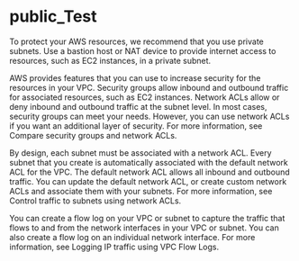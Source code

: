 # public_Test



To protect your AWS resources, we recommend that you use private subnets. Use a bastion host or NAT device to provide internet access to resources, such as EC2 instances, in a private subnet.

AWS provides features that you can use to increase security for the resources in your VPC. Security groups allow inbound and outbound traffic for associated resources, such as EC2 instances. Network ACLs allow or deny inbound and outbound traffic at the subnet level. In most cases, security groups can meet your needs. However, you can use network ACLs if you want an additional layer of security. For more information, see Compare security groups and network ACLs.

By design, each subnet must be associated with a network ACL. Every subnet that you create is automatically associated with the default network ACL for the VPC. The default network ACL allows all inbound and outbound traffic. You can update the default network ACL, or create custom network ACLs and associate them with your subnets. For more information, see Control traffic to subnets using network ACLs.

You can create a flow log on your VPC or subnet to capture the traffic that flows to and from the network interfaces in your VPC or subnet. You can also create a flow log on an individual network interface. For more information, see Logging IP traffic using VPC Flow Logs.
